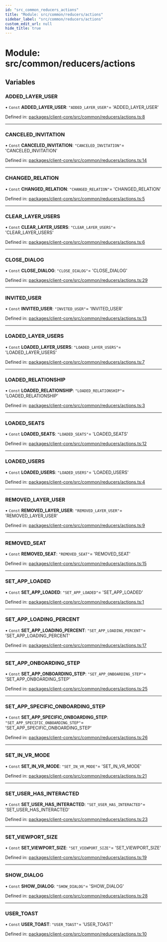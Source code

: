 ```yaml
---
id: "src_common_reducers_actions"
title: "Module: src/common/reducers/actions"
sidebar_label: "src/common/reducers/actions"
custom_edit_url: null
hide_title: true
---
```


# Module: src/common/reducers/actions

## Variables

### ADDED\_LAYER\_USER

• `Const` **ADDED\_LAYER\_USER**: ``"ADDED_LAYER_USER"``= 'ADDED\_LAYER\_USER'

Defined in: [packages/client-core/src/common/reducers/actions.ts:8](https://github.com/xr3ngine/xr3ngine/blob/7e8e151f1/packages/client-core/src/common/reducers/actions.ts#L8)

___

### CANCELED\_INVITATION

• `Const` **CANCELED\_INVITATION**: ``"CANCELED_INVITATION"``= 'CANCELED\_INVITATION'

Defined in: [packages/client-core/src/common/reducers/actions.ts:14](https://github.com/xr3ngine/xr3ngine/blob/7e8e151f1/packages/client-core/src/common/reducers/actions.ts#L14)

___

### CHANGED\_RELATION

• `Const` **CHANGED\_RELATION**: ``"CHANGED_RELATION"``= 'CHANGED\_RELATION'

Defined in: [packages/client-core/src/common/reducers/actions.ts:5](https://github.com/xr3ngine/xr3ngine/blob/7e8e151f1/packages/client-core/src/common/reducers/actions.ts#L5)

___

### CLEAR\_LAYER\_USERS

• `Const` **CLEAR\_LAYER\_USERS**: ``"CLEAR_LAYER_USERS"``= 'CLEAR\_LAYER\_USERS'

Defined in: [packages/client-core/src/common/reducers/actions.ts:6](https://github.com/xr3ngine/xr3ngine/blob/7e8e151f1/packages/client-core/src/common/reducers/actions.ts#L6)

___

### CLOSE\_DIALOG

• `Const` **CLOSE\_DIALOG**: ``"CLOSE_DIALOG"``= 'CLOSE\_DIALOG'

Defined in: [packages/client-core/src/common/reducers/actions.ts:29](https://github.com/xr3ngine/xr3ngine/blob/7e8e151f1/packages/client-core/src/common/reducers/actions.ts#L29)

___

### INVITED\_USER

• `Const` **INVITED\_USER**: ``"INVITED_USER"``= 'INVITED\_USER'

Defined in: [packages/client-core/src/common/reducers/actions.ts:13](https://github.com/xr3ngine/xr3ngine/blob/7e8e151f1/packages/client-core/src/common/reducers/actions.ts#L13)

___

### LOADED\_LAYER\_USERS

• `Const` **LOADED\_LAYER\_USERS**: ``"LOADED_LAYER_USERS"``= 'LOADED\_LAYER\_USERS'

Defined in: [packages/client-core/src/common/reducers/actions.ts:7](https://github.com/xr3ngine/xr3ngine/blob/7e8e151f1/packages/client-core/src/common/reducers/actions.ts#L7)

___

### LOADED\_RELATIONSHIP

• `Const` **LOADED\_RELATIONSHIP**: ``"LOADED_RELATIONSHIP"``= 'LOADED\_RELATIONSHIP'

Defined in: [packages/client-core/src/common/reducers/actions.ts:3](https://github.com/xr3ngine/xr3ngine/blob/7e8e151f1/packages/client-core/src/common/reducers/actions.ts#L3)

___

### LOADED\_SEATS

• `Const` **LOADED\_SEATS**: ``"LOADED_SEATS"``= 'LOADED\_SEATS'

Defined in: [packages/client-core/src/common/reducers/actions.ts:12](https://github.com/xr3ngine/xr3ngine/blob/7e8e151f1/packages/client-core/src/common/reducers/actions.ts#L12)

___

### LOADED\_USERS

• `Const` **LOADED\_USERS**: ``"LOADED_USERS"``= 'LOADED\_USERS'

Defined in: [packages/client-core/src/common/reducers/actions.ts:4](https://github.com/xr3ngine/xr3ngine/blob/7e8e151f1/packages/client-core/src/common/reducers/actions.ts#L4)

___

### REMOVED\_LAYER\_USER

• `Const` **REMOVED\_LAYER\_USER**: ``"REMOVED_LAYER_USER"``= 'REMOVED\_LAYER\_USER'

Defined in: [packages/client-core/src/common/reducers/actions.ts:9](https://github.com/xr3ngine/xr3ngine/blob/7e8e151f1/packages/client-core/src/common/reducers/actions.ts#L9)

___

### REMOVED\_SEAT

• `Const` **REMOVED\_SEAT**: ``"REMOVED_SEAT"``= 'REMOVED\_SEAT'

Defined in: [packages/client-core/src/common/reducers/actions.ts:15](https://github.com/xr3ngine/xr3ngine/blob/7e8e151f1/packages/client-core/src/common/reducers/actions.ts#L15)

___

### SET\_APP\_LOADED

• `Const` **SET\_APP\_LOADED**: ``"SET_APP_LOADED"``= 'SET\_APP\_LOADED'

Defined in: [packages/client-core/src/common/reducers/actions.ts:1](https://github.com/xr3ngine/xr3ngine/blob/7e8e151f1/packages/client-core/src/common/reducers/actions.ts#L1)

___

### SET\_APP\_LOADING\_PERCENT

• `Const` **SET\_APP\_LOADING\_PERCENT**: ``"SET_APP_LOADING_PERCENT"``= 'SET\_APP\_LOADING\_PERCENT'

Defined in: [packages/client-core/src/common/reducers/actions.ts:17](https://github.com/xr3ngine/xr3ngine/blob/7e8e151f1/packages/client-core/src/common/reducers/actions.ts#L17)

___

### SET\_APP\_ONBOARDING\_STEP

• `Const` **SET\_APP\_ONBOARDING\_STEP**: ``"SET_APP_ONBOARDING_STEP"``= 'SET\_APP\_ONBOARDING\_STEP'

Defined in: [packages/client-core/src/common/reducers/actions.ts:25](https://github.com/xr3ngine/xr3ngine/blob/7e8e151f1/packages/client-core/src/common/reducers/actions.ts#L25)

___

### SET\_APP\_SPECIFIC\_ONBOARDING\_STEP

• `Const` **SET\_APP\_SPECIFIC\_ONBOARDING\_STEP**: ``"SET_APP_SPECIFIC_ONBOARDING_STEP"``= 'SET\_APP\_SPECIFIC\_ONBOARDING\_STEP'

Defined in: [packages/client-core/src/common/reducers/actions.ts:26](https://github.com/xr3ngine/xr3ngine/blob/7e8e151f1/packages/client-core/src/common/reducers/actions.ts#L26)

___

### SET\_IN\_VR\_MODE

• `Const` **SET\_IN\_VR\_MODE**: ``"SET_IN_VR_MODE"``= 'SET\_IN\_VR\_MODE'

Defined in: [packages/client-core/src/common/reducers/actions.ts:21](https://github.com/xr3ngine/xr3ngine/blob/7e8e151f1/packages/client-core/src/common/reducers/actions.ts#L21)

___

### SET\_USER\_HAS\_INTERACTED

• `Const` **SET\_USER\_HAS\_INTERACTED**: ``"SET_USER_HAS_INTERACTED"``= 'SET\_USER\_HAS\_INTERACTED'

Defined in: [packages/client-core/src/common/reducers/actions.ts:23](https://github.com/xr3ngine/xr3ngine/blob/7e8e151f1/packages/client-core/src/common/reducers/actions.ts#L23)

___

### SET\_VIEWPORT\_SIZE

• `Const` **SET\_VIEWPORT\_SIZE**: ``"SET_VIEWPORT_SIZE"``= 'SET\_VIEWPORT\_SIZE'

Defined in: [packages/client-core/src/common/reducers/actions.ts:19](https://github.com/xr3ngine/xr3ngine/blob/7e8e151f1/packages/client-core/src/common/reducers/actions.ts#L19)

___

### SHOW\_DIALOG

• `Const` **SHOW\_DIALOG**: ``"SHOW_DIALOG"``= 'SHOW\_DIALOG'

Defined in: [packages/client-core/src/common/reducers/actions.ts:28](https://github.com/xr3ngine/xr3ngine/blob/7e8e151f1/packages/client-core/src/common/reducers/actions.ts#L28)

___

### USER\_TOAST

• `Const` **USER\_TOAST**: ``"USER_TOAST"``= 'USER\_TOAST'

Defined in: [packages/client-core/src/common/reducers/actions.ts:10](https://github.com/xr3ngine/xr3ngine/blob/7e8e151f1/packages/client-core/src/common/reducers/actions.ts#L10)

